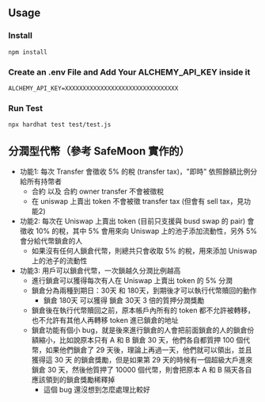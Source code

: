## Usage
### Install
```
npm install
```
### Create an .env File and Add Your ALCHEMY_API_KEY inside it
```
ALCHEMY_API_KEY=XXXXXXXXXXXXXXXXXXXXXXXXXXXXXXXX
```
### Run Test
```
npx hardhat test test/test.js
```

## 分潤型代幣（參考 SafeMoon 實作的）
  - 功能1: 每次 Transfer 會徵收 5% 的稅 (transfer tax)，"即時" 依照餘額比例分給所有持幣者
    - 合約 以及 合約 owner transfer 不會被徵稅
    - 在 uniswap 上賣出 token 不會被徵 transfer tax (但會有 sell tax，見功能2)
  - 功能2: 每次在 Uniswap 上賣出 token (目前只支援與 busd swap 的 pair) 會徵收 10% 的稅，其中 5% 會用來向 Uniswap 上的池子添加流動性，另外 5% 會分給代幣鎖倉的人
    - 如果沒有任何人鎖倉代幣，則總共只會收取 5% 的稅，用來添加 Uniswap 上的池子的流動性
  - 功能3: 用戶可以鎖倉代幣，一次鎖越久分潤比例越高
    - 進行鎖倉可以獲得每次有人在 Uniswap 上賣出 token 的 5% 分潤
    - 鎖倉分為兩種到期日：30天 和 180天，到期後才可以執行代幣贖回的動作
      - 鎖倉 180天 可以獲得 鎖倉 30天 3 倍的質押分潤獎勵
    - 鎖倉後在執行代幣贖回之前，原本帳戶內所有的 token 都不允許被轉移，也不允許有其他人再轉移 token 進已鎖倉的地址
    - 鎖倉功能有個小 bug，就是後來進行鎖倉的人會把前面鎖倉的人的鎖倉份額縮小，比如說原本只有 A 和 B 鎖倉 30 天，他們各自都質押 100 個代幣，如果他們鎖倉了 29 天後，理論上再過一天，他們就可以領出，並且獲得這 30 天 的鎖倉獎勵，但是如果第 29 天的時候有一個超級大戶進來鎖倉 30 天，然後他質押了 10000 個代幣，則會把原本 A 和 B 隔天各自應該領到的鎖倉獎勵稀釋掉
      - 這個 bug 還沒想到怎麼處理比較好
